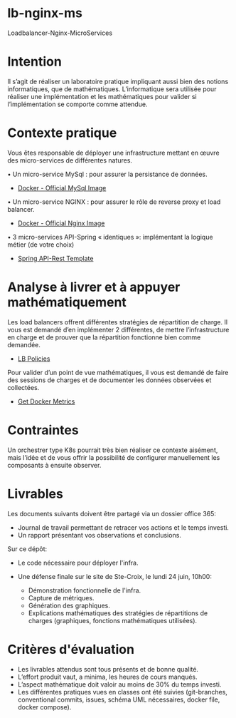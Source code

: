 # lb-nginx-ms
Loadbalancer-Nginx-MicroServices

# Intention
Il s’agit de réaliser un laboratoire pratique impliquant aussi bien des notions informatiques, que de mathématiques. L’informatique sera utilisée pour réaliser une implémentation et les mathématiques pour valider si l’implémentation se comporte comme attendue.

# Contexte pratique
Vous êtes responsable de déployer une infrastructure mettant en œuvre des micro-services de différentes natures.

•	Un micro-service MySql : pour assurer la persistance de données.

   * [Docker - Official MySql Image](https://hub.docker.com/_/mysql)

•	Un micro-service NGINX : pour assurer le rôle de reverse proxy et load balancer.
   * [Docker - Official Nginx Image](https://hub.docker.com/_/nginx)
     
•	3 micro-services API-Spring « identiques »: implémentant la logique métier (de votre choix)
   * [Spring API-Rest Template](https://github.com/spring-guides/tut-rest)

# Analyse à livrer et à appuyer mathématiquement
Les load balancers offrent différentes stratégies de répartition de charge. Il vous est demandé d’en implémenter 2 différentes, de mettre l’infrastructure en charge et de prouver que la répartition fonctionne bien comme demandée.

* [LB Policies](https://www.f5.com/company/blog/nginx/choosing-nginx-plus-load-balancing-techniques)

Pour valider d’un point de vue mathématiques, il vous est demandé de faire des sessions de charges et de documenter les données observées et collectées.

* [Get Docker Metrics](https://docs.docker.com/config/daemon/prometheus/)

# Contraintes
Un orchestrer type K8s pourrait très bien réaliser ce contexte aisément, mais l’idée et de vous offrir la possibilité de configurer manuellement les composants à ensuite observer.

# Livrables
Les documents suivants doivent être partagé via un dossier office 365:

* Journal de travail permettant de retracer vos actions et le temps investi.
* Un rapport présentant vos observations et conclusions.

Sur ce dépôt:
* Le code nécessaire pour déployer l'infra.

* Une défense finale sur le site de Ste-Croix, le lundi 24 juin, 10h00:
   * Démonstration fonctionnelle de l'infra.
   * Capture de métriques.
   * Génération des graphiques.
   * Explications mathématiques des stratégies de répartitions de charges (graphiques, fonctions mathématiques utilisées).

# Critères d'évaluation

* Les livrables attendus sont tous présents et de bonne qualité. 
* L’effort produit vaut, a minima, les heures de cours manqués. 
* L’aspect mathématique doit valoir au moins de 30% du temps investi.
* Les différentes pratiques vues en classes ont été suivies (git-branches, conventional commits, issues, schéma UML nécessaires, docker file, docker compose).
